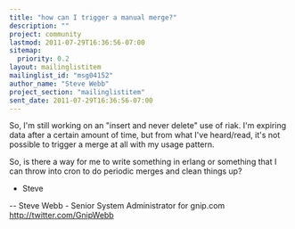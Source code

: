 ```yaml
---
title: "how can I trigger a manual merge?"
description: ""
project: community
lastmod: 2011-07-29T16:36:56-07:00
sitemap:
  priority: 0.2
layout: mailinglistitem
mailinglist_id: "msg04152"
author_name: "Steve Webb"
project_section: "mailinglistitem"
sent_date: 2011-07-29T16:36:56-07:00
---
```



So, I'm still working on an "insert and never delete" use of riak. I'm 
expiring data after a certain amount of time, but from what I've 
heard/read, it's not possible to trigger a merge at all with my usage 
pattern.


So, is there a way for me to write something in erlang or something that I 
can throw into cron to do periodic merges and clean things up?


- Steve

--
Steve Webb - Senior System Administrator for gnip.com
http://twitter.com/GnipWebb

